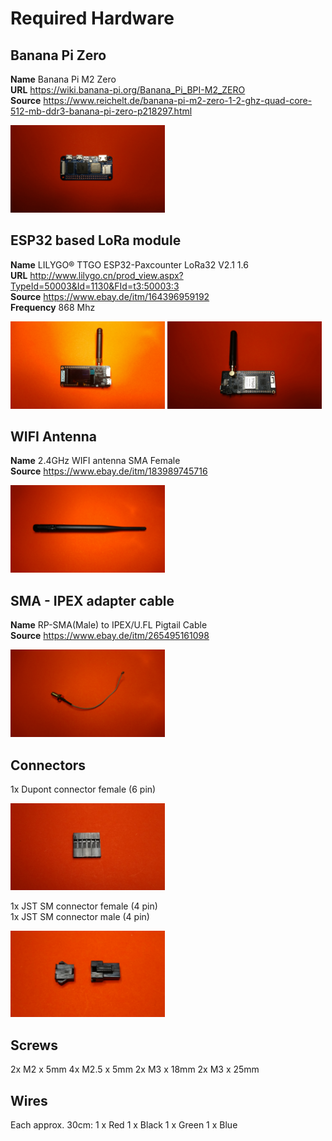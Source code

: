 # Required Hardware

## Banana Pi Zero

**Name** Banana Pi M2 Zero<br>
**URL** https://wiki.banana-pi.org/Banana_Pi_BPI-M2_ZERO<br>
**Source** https://www.reichelt.de/banana-pi-m2-zero-1-2-ghz-quad-core-512-mb-ddr3-banana-pi-zero-p218297.html<br>

<p align="left" width="60%">
  <img width="49%" src="images/parts/bPi_zero_front.jpg">
</p>


## ESP32 based LoRa module

**Name** LILYGO® TTGO ESP32-Paxcounter LoRa32 V2.1 1.6<br>
**URL** http://www.lilygo.cn/prod_view.aspx?TypeId=50003&Id=1130&FId=t3:50003:3<br>
**Source** https://www.ebay.de/itm/164396959192<br>
**Frequency** 868 Mhz<br>

<p align="left" width="60%">
  <img width="49%" src="images/parts/T3_front.jpg">
  <img width="49%" src="images/parts/T3_back.jpg">
</p>


## WIFI Antenna

**Name** 2.4GHz WIFI antenna SMA Female<br>
**Source** https://www.ebay.de/itm/183989745716<br>

<p align="left" width="60%">
  <img width="49%" src="images/parts/antenna.jpg">
</p>


## SMA - IPEX adapter cable

**Name** RP-SMA(Male) to IPEX/U.FL Pigtail Cable<br>
**Source** https://www.ebay.de/itm/265495161098<br>

<p align="left" width="60%">
  <img width="49%" src="images/parts/antenna_cable.jpg">
</p>


## Connectors

1x Dupont connector female (6 pin)<br>

<p align="left" width="60%">
  <img width="49%" src="images/parts/Dupont.jpg">
</p>

1x JST SM connector female (4 pin)<br>
1x JST SM connector male (4 pin)
<p align="left" width="60%">
  <img width="49%" src="images/parts/JST-SM.jpg">
</p>


## Screws

2x M2 x 5mm
4x M2.5 x 5mm
2x M3 x 18mm
2x M3 x 25mm


## Wires

Each approx. 30cm:
1 x Red
1 x Black
1 x Green
1 x  Blue



